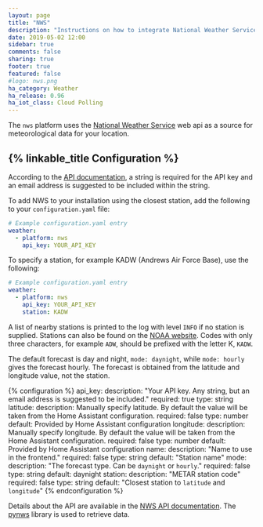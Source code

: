 ```yaml
---
layout: page
title: "NWS"
description: "Instructions on how to integrate National Weather Service data within Home Assistant."
date: 2019-05-02 12:00
sidebar: true
comments: false
sharing: true
footer: true
featured: false
#logo: nws.png
ha_category: Weather
ha_release: 0.96
ha_iot_class: Cloud Polling
---
```


The `nws` platform uses the [National Weather Service](https://www.weather.gov) web api as a source for meteorological data for your location.

## {% linkable_title Configuration %}

According to the [API documentation](https://www.weather.gov/documentation/services-web-api/), a string is required for the API key and an email address is suggested to be included within the string.

To add NWS to your installation using the closest station, add the following to your `configuration.yaml` file:

```yaml
# Example configuration.yaml entry
weather:
  - platform: nws
    api_key: YOUR_API_KEY
```

To specify a station, for example KADW (Andrews Air Force Base), use the following:

```yaml
# Example configuration.yaml entry
weather:
  - platform: nws
    api_key: YOUR_API_KEY
    station: KADW
```

A list of nearby stations is printed to the log with level `INFO` if no station is supplied. Stations can also be found on the [NOAA website](https://www.cnrfc.noaa.gov/metar.php). Codes with only three characters, for example `ADW`, should be prefixed with the letter K, `KADW`.

The default forecast is day and night, `mode: daynight`, while `mode: hourly` gives the forecast hourly.  The forecast is obtained from the latitude and longitude value, not the station.

{% configuration %}
api_key:
  description: "Your API key.  Any string, but an email address is suggested to be included."
  required: true
  type: string
latitude:
  description: Manually specify latitude. By default the value will be taken from the Home Assistant configuration.
  required: false
  type: number
  default: Provided by Home Assistant configuration
longitude:
  description: Manually specify longitude. By default the value will be taken from the Home Assistant configuration.
  required: false
  type: number
  default: Provided by Home Assistant configuration
name:
  description: "Name to use in the frontend."
  required: false
  type: string
  default: "Station name"
mode:
  description: "The forecast type. Can be `daynight` or `hourly`."
  required: false
  type: string
  default: daynight
station:
  description: "METAR station code"
  required: false
  type: string
  default: "Closest station to `latitude` and `longitude`"
{% endconfiguration %}

Details about the API are available in the [NWS API documentation](https://www.weather.gov/documentation/services-web-api). The [pynws](https://github.com/MatthewFlamm/pynws) library is used to retrieve data.
